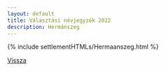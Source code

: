 ```yaml
---
layout: default
title: Választási névjegyzék 2022
description: Hermánszeg
---
```


{% include settlementHTMLs/Hermaanszeg.html %}

[Vissza](../)